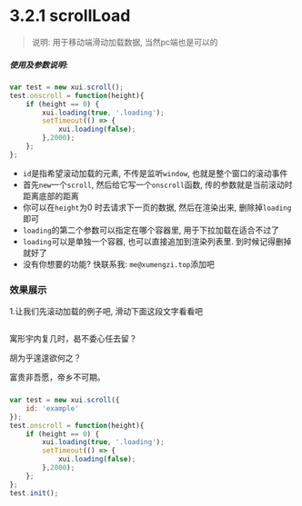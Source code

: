 <link rel="stylesheet" type="text/css" href="../assets/xui.css">
<script type="text/javascript" src="../assets/xui.js"></script>

# 3.2.1 scrollLoad

>说明: 用于移动端滑动加载数据, 当然pc端也是可以的

##### 使用及参数说明:
```js
var test = new xui.scroll();
test.onscroll = function(height){
	if (height == 0) {
		xui.loading(true, '.loading');
		setTimeout(() => {
			xui.loading(false);
		},2000);
	};
};
```
* `id`是指希望滚动加载的元素, 不传是监听`window`, 也就是整个窗口的滚动事件
* 首先`new`一个`scroll`, 然后给它写一个`onscroll`函数, 传的参数就是当前滚动时距离底部的距离
* 你可以在`height`为0 时去请求下一页的数据, 然后在渲染出来, 删除掉`loading`即可
* `loading`的第二个参数可以指定在哪个容器里, 用于下拉加载在适合不过了
* `loading`可以是单独一个容器, 也可以直接追加到渲染列表里. 到时候记得删掉就好了
* 没有你想要的功能? 快联系我: `me@xumengzi.top`添加吧

### 效果展示
1.让我们先滚动加载的例子吧, 滑动下面这段文字看看吧
<style type="text/css">
	.scroll_con{
		/*width: 400px;*/
	}
	.loading{
		position: relative;
	}
	.poem{
		height: 8em;
		overflow: auto;
		position: relative;
	}
	.scroll_con .loading{
		width: 100%;
		position: relative;
	}
</style>
<div class="scroll_con">
	<div class="poem" id="example">
		<p>寓形宇内复几时，曷不委心任去留？</p>
		<p>胡为乎遑遑欲何之？</p>
		<p>富贵非吾愿，帝乡不可期。</p>
		<p>怀良辰以孤往，或植杖而耘耔。</p>
		<p>登东皋以舒啸，临清流而赋诗。</p>
		<p>聊乘化以归尽，乐夫天命复奚疑！</p>
		<p>——节选自陶渊  《归去来兮辞》</p>
	</div>
	<div class="loading"></div>
</div>

<script type="text/javascript">
var test = new xui.scroll({
	id: 'example'
});
test.onscroll = function(height){
	if (height == 0) {
		xui.loading(true, '.loading');
		setTimeout(() => {
			xui.loading(false);
		},3000);
	};
};
test.init();
</script>

```js
var test = new xui.scroll({
	id: 'example'
});
test.onscroll = function(height){
	if (height == 0) {
		xui.loading(true, '.loading');
		setTimeout(() => {
			xui.loading(false);
		},2000);
	};
};
test.init();
```